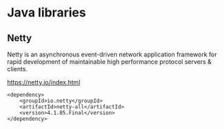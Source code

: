 # Java libraries

## Netty

Netty is an asynchronous event-driven network application framework
for rapid development of maintainable high performance protocol servers & clients.

https://netty.io/index.html

    <dependency>
        <groupId>io.netty</groupId>
        <artifactId>netty-all</artifactId>
        <version>4.1.85.Final</version>
    </dependency>
